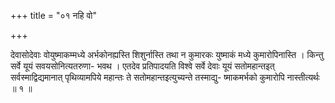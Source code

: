 +++
title = "०१ नहि वो"

+++

देवासोदेवाः वोयुष्माकम्मध्ये अर्भकोनह्यस्ति शिशुर्नास्ति तथा न कुमारकः युष्माकं मध्ये कुमारोपिनास्ति । किन्तु सर्वे यूयं सवयसोनित्यतरुणा- भवथ । एतदेव प्रतिपादयति विश्वे सर्वे देवाः यूयं सतोमहान्तइत् सर्वस्माद्विद्यमानात् पृथिव्यामपिये महान्तः ते सतोमहान्तइत्युच्यन्ते तस्माद्यु- ष्माकमर्भको कुमारोपि नास्तीत्यर्थः ॥ १ ॥
